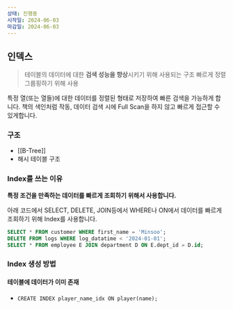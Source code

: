 ```yaml
---
상태: 진행중
시작일: 2024-06-03
마감일: 2024-06-03
---
```

## 인덱스
> 테이블의 데이터에 대한 **검색 성능을 향상**시키기 위해 사용되는 구조
> 빠르게 정렬 그룹핑하기 위해 사용

특정 열(또는 열들)에 대한 데이터를 정렬된 형태로 저장하여 빠른 검색을 가능하게 합니다.  책의 색인처럼 작동, 데이터 검색 시에 Full Scan을 하지 않고 빠르게 접근할 수 있게합니다.

### 구조
 - [[B-Tree]]
 - 해시 테이블 구조

### Index를 쓰는 이유
**특정 조건을 만족하는 데이터를 빠르게 조회하기 위해서 사용합니다.**

아래 코드에서 SELECT, DELETE, JOIN등에서 WHERE나 ON에서 데이터를 빠르게 조회하기 위해 Index를 사용합니다.
```SQL
SELECT * FROM customer WHERE first_name = 'Minsoo';
DELETE FROM logs WHERE log_datatime < '2024-01-01';
SELECT * FROM employee E JOIN department D ON E.dept_id = D.id;
```

### Index 생성 방법
#### 테이블에 데이터가 이미 존재
- `CREATE INDEX player_name_idx ON player(name);`